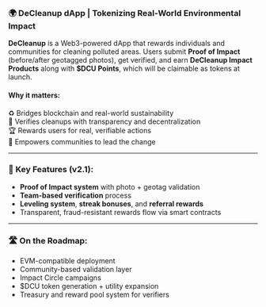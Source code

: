 ### 🌍 DeCleanup dApp | Tokenizing Real-World Environmental Impact

**DeCleanup** is a Web3-powered dApp that rewards individuals and communities for cleaning polluted areas. Users submit **Proof of Impact** (before/after geotagged photos), get verified, and earn **DeCleanup Impact Products** along with **$DCU Points**, which will be claimable as tokens at launch.

#### Why it matters:
♻️ Bridges blockchain and real-world sustainability  
🔎 Verifies cleanups with transparency and decentralization  
🏆 Rewards users for real, verifiable actions  
👥 Empowers communities to lead the change

---

### 🔧 Key Features (v2.1):
- **Proof of Impact system** with photo + geotag validation  
- **Team-based verification** process  
- **Leveling system**, **streak bonuses**, and **referral rewards**  
- Transparent, fraud-resistant rewards flow via smart contracts

---

### 🛣️ On the Roadmap:
- EVM-compatible deployment  
- Community-based validation layer  
- Impact Circle campaigns  
- $DCU token generation + utility expansion  
- Treasury and reward pool system for verifiers  



